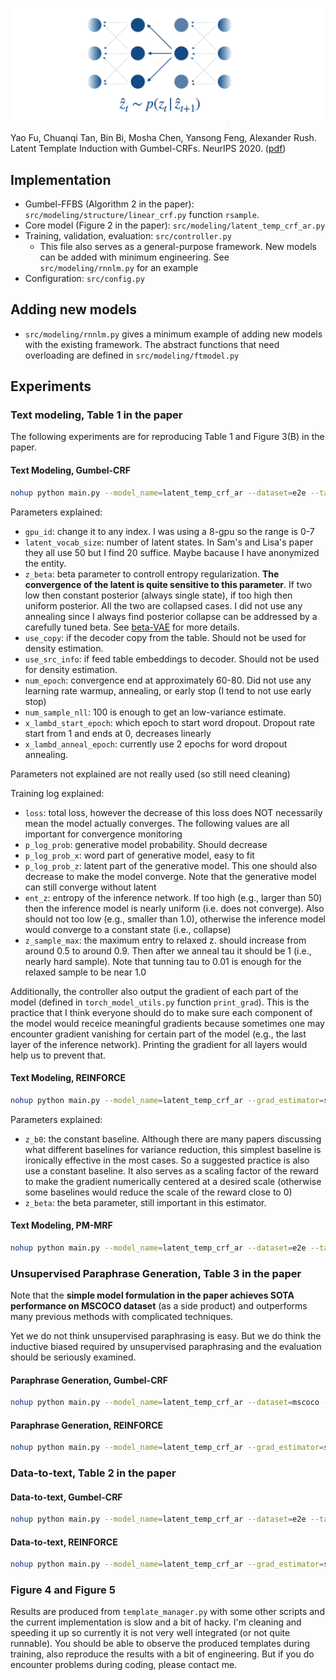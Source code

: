 ![title](img/model_github.png)

Yao Fu, Chuanqi Tan, Bin Bi, Mosha Chen, Yansong Feng, Alexander Rush. Latent Template Induction with Gumbel-CRFs. NeurIPS 2020. ([pdf](https://github.com/FranxYao/Gumbel-CRF/blob/main/doc/gumbel_crf_camera_ready.pdf))

## Implementation 
* Gumbel-FFBS (Algorithm 2 in the paper): `src/modeling/structure/linear_crf.py` function `rsample`.
* Core model (Figure 2 in the paper): `src/modeling/latent_temp_crf_ar.py`
* Training, validation, evaluation: `src/controller.py`
  * This file also serves as a general-purpose framework. New models can be added with minimum engineering. See `src/modeling/rnnlm.py` for an example
* Configuration: `src/config.py`

## Adding new models
* `src/modeling/rnnlm.py` gives a minimum example of adding new models with the existing framework. The abstract functions that need overloading are defined in `src/modeling/ftmodel.py`

## Experiments

### Text modeling, Table 1 in the paper 

The following experiments are for reproducing Table 1 and Figure 3(B) in the paper. 

#### Text Modeling, Gumbel-CRF

```bash
nohup python main.py --model_name=latent_temp_crf_ar --dataset=e2e --task=density --model_version=1.0.3.1 --gpu_id=6 --latent_vocab_size=20 --z_beta=1e-3 --z_overlap_logits=False --use_copy=False --use_src_info=False --num_epoch=60 --validate_start_epoch=0 --num_sample_nll=100 --x_lambd_start_epoch=10 --x_lambd_anneal_epoch=2 --batch_size_train=100 --inspect_grad=False --inspect_model=True  > ../log/latent_temp_crf_ar.1.0.3.1  2>&1 & tail -f ../log/latent_temp_crf_ar.1.0.3.1
```

Parameters explained:
* `gpu_id`: change it to any index. I was using a 8-gpu so the range is 0-7
* `latent_vocab_size`: number of latent states. In Sam's and Lisa's paper they all use 50 but I find 20 suffice. Maybe bacause I have anonymized the entity. 
* `z_beta`: beta parameter to controll entropy regularization. **The convergence of the latent is quite sensitive to this parameter**. If two low then constant posterior (always single state), if too high then uniform posterior. All the two are collapsed cases. I did not use any annealing since I always find posterior collapse can be addressed by a carefully tuned beta. See [beta-VAE](https://openreview.net/forum?id=Sy2fzU9gl) for more details. 
* `use_copy`: if the decoder copy from the table. Should not be used for density estimation. 
* `use_src_info`: if feed table embeddings to decoder. Should not be used for density estimation.
* `num_epoch`: convergence end at approximately 60-80. Did not use any learning rate warmup, annealing, or early stop (I tend to not use early stop)
* `num_sample_nll`: 100 is enough to get an low-variance estimate.
* `x_lambd_start_epoch`: which epoch to start word dropout. Dropout rate start from 1 and ends at 0, decreases linearly
* `x_lambd_anneal_epoch`: currently use 2 epochs for word dropout annealing. 

Parameters not explained are not really used (so still need cleaning)

Training log explained:
* `loss`: total loss, however the decrease of this loss does NOT necessarily mean the model actually converges. The following values are all important for convergence monitoring
* `p_log_prob`: generative model probability. Should decrease
* `p_log_prob_x`: word part of generative model, easy to fit
* `p_log_prob_z`: latent part of the generative model. This one should also decrease to make the model converge. Note that the generative model can still converge without latent
* `ent_z`: entropy of the inference network. If too high (e.g., larger than 50) then the inference model is nearly uniform (i.e. does not converge). Also should not too low (e.g., smaller than 1.0), otherwise the inference model would converge to a constant state (i.e., collapse)
* `z_sample_max`: the maximum entry to relaxed z. should increase from around 0.5 to around 0.9. Then after we anneal tau it should be 1 (i.e., nearly hard sample). Note that tunning tau to 0.01 is enough for the relaxed sample to be near 1.0

Additionally, the controller also output the gradient of each part of the model (defined in `torch_model_utils.py` function `print_grad`). This is the practice that I think everyone should do to make sure each component of the model would receice meaningful gradients because sometimes one may encounter gradient vanishing for certain part of the model (e.g., the last layer of the inference network). Printing the gradient for all layers would help us to prevent that. 

#### Text Modeling, REINFORCE

```bash
nohup python main.py --model_name=latent_temp_crf_ar --grad_estimator=score_func --dataset=e2e --task=density --model_version=2.0.0.1 --gpu_id=2 --latent_vocab_size=20 --z_beta=1.05 --z_gamma=0 --z_b0=0.1 --z_overlap_logits=False --use_copy=False --use_src_info=False --num_epoch=60 --validate_start_epoch=0 --batch_size_train=100 --num_sample_nll=100 --x_lambd_start_epoch=10 --x_lambd_anneal_epoch=2 > ../log/latent_temp_crf_ar.2.0.0.1  2>&1 & tail -f ../log/latent_temp_crf_ar.2.0.0.1
```

Parameters explained:
* `z_b0`: the constant baseline. Although there are many papers discussing what different baselines for variance reduction, this simplest baseline is ironically effective in the most cases. So a suggested practice is also use a constant baseline. It also serves as a scaling factor of the reward to make the gradient numerically centered at a desired scale (otherwise some baselines would reduce the scale of the reward close to 0)
* `z_beta`: the beta parameter, still important in this estimator.  

#### Text Modeling, PM-MRF

```bash
nohup python main.py --model_name=latent_temp_crf_ar --dataset=e2e --task=density --model_version=1.5.0.0 --gpu_id=5 --latent_vocab_size=20 --z_beta=1e-3 --z_sample_method=pm --z_overlap_logits=False --use_copy=False --use_src_info=False --num_epoch=60 --validate_start_epoch=0 --num_sample_nll=100 --tau_anneal_epoch=60 --x_lambd_start_epoch=10 --x_lambd_anneal_epoch=2 --batch_size_train=100 --inspect_grad=False --inspect_model=True  > ../log/latent_temp_crf_ar.1.5.0.0  2>&1 & tail -f ../log/latent_temp_crf_ar.1.5.0.0
```

### Unsupervised Paraphrase Generation, Table 3 in the paper 

Note that the **simple model formulation in the paper achieves SOTA performance on MSCOCO dataset** (as a side product) and outperforms many previous methods with complicated techniques. 

Yet we do not think unsupervised paraphrasing is easy. But we do think the inductive biased required by unsupervised paraphrasing and the evaluation should be seriously examined. 

#### Paraphrase Generation, Gumbel-CRF
```bash
nohup python main.py --model_name=latent_temp_crf_ar --dataset=mscoco --task=generation --model_version=1.3.1.0 --gpu_id=0 --latent_vocab_size=50 --z_beta=1e-3 --z_overlap_logits=False --use_copy=True --use_src_info=True --num_epoch=40 --validate_start_epoch=0 --validation_criteria=b2 --num_sample_nll=100 --x_lambd_start_epoch=0 --x_lambd_anneal_epoch=10 --batch_size_train=100 --batch_size_eval=100 --inspect_grad=False --inspect_model=True --write_full_predictions=True > ../log/latent_temp_crf_ar.1.3.1.0  2>&1 & tail -f ../log/latent_temp_crf_ar.1.3.1.0
```

#### Paraphrase Generation, REINFORCE
```bash
nohup python main.py --model_name=latent_temp_crf_ar --grad_estimator=score_func --dataset=mscoco --task=generation --model_version=2.5.0.0 --gpu_id=4 --latent_vocab_size=50 --z_beta=1.05 --z_gamma=0 --z_b0=0.1 --use_copy=True --use_src_info=True --num_epoch=40 --validate_start_epoch=0 --batch_size_train=100 --num_sample_nll=100 --x_lambd_start_epoch=10 --x_lambd_anneal_epoch=2 --validation_criteria=b4 --test_validate=true > ../log/latent_temp_crf_ar.2.5.0.0  2>&1 & tail -f ../log/latent_temp_crf_ar.2.5.0.0
```
### Data-to-text, Table 2 in the paper


#### Data-to-text, Gumbel-CRF
```bash
nohup python main.py --model_name=latent_temp_crf_ar --dataset=e2e --task=generation --model_version=1.2.0.1 --gpu_id=4 --latent_vocab_size=20 --z_beta=1e-3 --z_overlap_logits=False --use_copy=True --use_src_info=True --num_epoch=80 --validate_start_epoch=0 --validation_criteria=b2 --num_sample_nll=100 --x_lambd_start_epoch=0 --x_lambd_anneal_epoch=10 --batch_size_train=100 --inspect_grad=False --inspect_model=True --write_full_predictions=True --test_validate > ../log/latent_temp_crf_ar.1.2.0.1  2>&1 & tail -f ../log/latent_temp_crf_ar.1.2.0.1
```

#### Data-to-text, REINFORCE
```bash
nohup python main.py --model_name=latent_temp_crf_ar --grad_estimator=score_func --dataset=e2e --task=generation --model_version=2.2.0.1 --gpu_id=6 --latent_vocab_size=20 --z_beta=1.05 --z_gamma=0 --z_b0=0.1 --z_overlap_logits=False --use_copy=True --use_src_info=True --num_epoch=80 --validate_start_epoch=0 --validation_criteria=b4 --batch_size_train=100 --num_sample_nll=100 --x_lambd_start_epoch=0 --x_lambd_anneal_epoch=10 > ../log/latent_temp_crf_ar.2.2.0.1  2>&1 & tail -f ../log/latent_temp_crf_ar.2.2.0.1
```

### Figure 4 and Figure 5 
Results are produced from `template_manager.py` with some other scripts and the current implementation is slow and a bit of hacky. 
I'm cleaning and speeding it up so currently it is not very well integrated (or not quite runnable). 
You should be able to observe the produced templates during training, also reproduce the results with a bit of engineering.
But if you do encounter problems during coding, please contact me. 